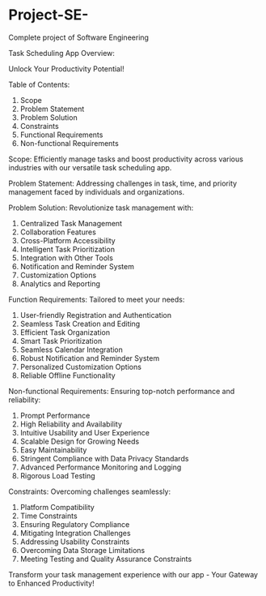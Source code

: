 # Project-SE-
Complete project of Software  Engineering 

Task Scheduling App Overview:

Unlock Your Productivity Potential!

Table of Contents:
1. Scope
2. Problem Statement
3. Problem Solution
4. Constraints
5. Functional Requirements
6. Non-functional Requirements

Scope:
Efficiently manage tasks and boost productivity across various industries with our versatile task scheduling app.

Problem Statement:
Addressing challenges in task, time, and priority management faced by individuals and organizations.

Problem Solution:
Revolutionize task management with:
1. Centralized Task Management
2. Collaboration Features
3. Cross-Platform Accessibility
4. Intelligent Task Prioritization
5. Integration with Other Tools
6. Notification and Reminder System
7. Customization Options
8. Analytics and Reporting

Function Requirements:
Tailored to meet your needs:
1. User-friendly Registration and Authentication
2. Seamless Task Creation and Editing
3. Efficient Task Organization
4. Smart Task Prioritization
5. Seamless Calendar Integration
6. Robust Notification and Reminder System
7. Personalized Customization Options
8. Reliable Offline Functionality

Non-functional Requirements:
Ensuring top-notch performance and reliability:
1. Prompt Performance
2. High Reliability and Availability
3. Intuitive Usability and User Experience
4. Scalable Design for Growing Needs
5. Easy Maintainability
6. Stringent Compliance with Data Privacy Standards
7. Advanced Performance Monitoring and Logging
8. Rigorous Load Testing

Constraints:
Overcoming challenges seamlessly:
1. Platform Compatibility
2. Time Constraints
3. Ensuring Regulatory Compliance
4. Mitigating Integration Challenges
5. Addressing Usability Constraints
6. Overcoming Data Storage Limitations
7. Meeting Testing and Quality Assurance Constraints

Transform your task management experience with our app - Your Gateway to Enhanced Productivity!







